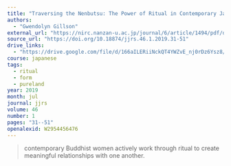 ```yaml
---
title: "Traversing the Nenbutsu: The Power of Ritual in Contemporary Japanese Buddhism"
authors:
  - "Gwendolyn Gillson"
external_url: "https://nirc.nanzan-u.ac.jp/journal/6/article/1494/pdf/download"
source_url: "https://doi.org/10.18874/jjrs.46.1.2019.31-51"
drive_links:
  - "https://drive.google.com/file/d/166aILERiiNckQT4YWZvE_nj0rDz6Ysz8/view?usp=drivesdk"
course: japanese
tags:
  - ritual
  - form
  - pureland
year: 2019
month: jul
journal: jjrs
volume: 46
number: 1
pages: "31--51"
openalexid: W2954456476
---
```


> contemporary Buddhist women actively work through ritual to 
create meaningful relationships with one another.

